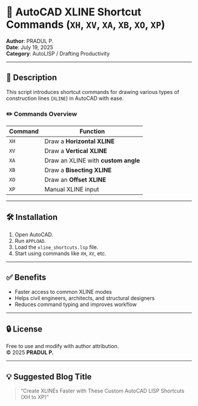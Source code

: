 # 📐 AutoCAD XLINE Shortcut Commands (`XH`, `XV`, `XA`, `XB`, `XO`, `XP`)

**Author**: PRADUL P.  
**Date**: July 19, 2025  
**Category**: AutoLISP / Drafting Productivity

---

## 🔧 Description

This script introduces shortcut commands for drawing various types of construction lines (`XLINE`) in AutoCAD with ease.

### ✏️ Commands Overview

| Command | Function                       |
|---------|--------------------------------|
| `XH`    | Draw a **Horizontal XLINE**    |
| `XV`    | Draw a **Vertical XLINE**      |
| `XA`    | Draw an XLINE with **custom angle** |
| `XB`    | Draw a **Bisecting XLINE**     |
| `XO`    | Draw an **Offset XLINE**       |
| `XP`    | Manual XLINE input             |

---

## 🛠️ Installation

1. Open AutoCAD.
2. Run `APPLOAD`.
3. Load the `xline_shortcuts.lsp` file.
4. Start using commands like `XH`, `XV`, etc.

---

## ✅ Benefits

- Faster access to common XLINE modes
- Helps civil engineers, architects, and structural designers
- Reduces command typing and improves workflow

---

## 🔒 License

Free to use and modify with author attribution.  
© 2025 **PRADUL P.**

---

## 💡 Suggested Blog Title

> “Create XLINEs Faster with These Custom AutoCAD LISP Shortcuts (XH to XP)”
